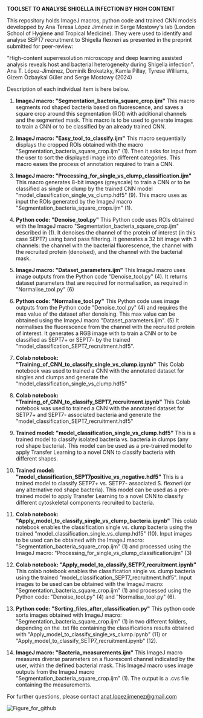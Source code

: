 **TOOLSET TO ANALYSE SHIGELLA INFECTION BY HIGH CONTENT**

This repository holds ImageJ macros, python code and trained CNN models developped by Ana Teresa López Jiménez in Serge Mostowy's lab (London School of Hygiene and Tropical Medicine). They were used to identify and analyse SEPT7 recruitment to Shigella flexneri as presented in the preprint submitted for peer-review:

"High-content superresolution microscopy and deep learning assisted analysis reveals host and bacterial heterogeneity during Shigella infection". Ana T. López-Jiménez, Dominik Brokatzky, Kamla Pillay, Tyrese Williams, Gizem Özbaykal Güler and Serge Mostowy (2024)

Description of each individual item is here below.

1. **ImageJ macro: "Segmentation_bacteria_square_crop.ijm"**
     This macro segments rod shaped bacteria based on fluorescence, and saves a square crop around this segmentation (ROI) with additional channels and the segmented mask.
     This macro is to be used to generate images to train a CNN or to be classified by an already trained CNN.

2. **ImageJ macro: "Easy_tool_to_classify.ijm"**
     This macro sequentially displays the cropped ROIs obtained with the macro "Segmentation_bacteria_square_crop.ijm" (1).
     Then it asks for input from the user to sort the displayed image into different categories.
     This macro eases the process of annotation required to train a CNN. 
   
3. **ImageJ macro: "Processing_for_single_vs_clump_classification.ijm"**
     This macro generates 8-bit images (greyscale) to train a CNN or to be classified as single or clump by the trained CNN model "model_classification_single_vs_clump.hdf5" (9).
     This macro uses as input the ROIs generated by the ImageJ macro "Segmentation_bacteria_square_crops.ijm" (1).

4. **Python code: "Denoise_tool.py"**
     This Python code uses ROIs obtained with the ImageJ macro "Segmentation_bacteria_square_crop.ijm" described in (1).
     It denoises the channel of the protein of interest (in this case SEPT7) using band pass filtering.
     It generates a 32 bit image with 3 channels: the channel with the bacterial fluorescence, the channel with the recruited protein (denoised), and the channel with the bacterial mask.
   
5. **ImageJ macro: "Dataset_parameters.ijm"**
     This ImageJ macro uses image outputs from the Python code "Denoise_tool.py" (4).
     It returns dataset parameters that are required for normalisation, as required in "Normalise_tool.py" (6)
   
6. **Python code: "Normalise_tool.py"**
     This Python code uses image outputs from the Python code "Denoise_tool.py" (4) and requires the max value of the dataset after denoising. This max value can be obtained using the ImageJ macro "Dataset_parameters.ijm". (5)
     It normalises the fluorescence from the channel with the recruited protein of interest.
     It generates a RGB image with to train a CNN or to be classified as SEPT7+ or SEPT7- by the trained "model_classification_SEPT7_recruitment.hdf5".

7. **Colab notebook: "Training_of_CNN_to_classify_single_vs_clump.ipynb"**
     This Colab notebook was used to trained a CNN with the annotated dataset for singles and clumps and generate the "model_classification_single_vs_clump.hdf5" 
   
8. **Colab notebook: "Training_of_CNN_to_classify_SEPT7_recruitment.ipynb"**
     This Colab notebook was used to trained a CNN with the annotated dataset for SETP7+ and SEPT7- associated bacteria and generate the "model_classification_SEPT7_recruitment.hdf5" 

9. **Trained model: "model_classification_single_vs_clump.hdf5"**
     This is a trained model to classify isolated bacteria vs. bacteria in clumps (any rod shape bacteria).
     This model can be used as a pre-trained model to apply Transfer Learning to a novel CNN to classify bacteria with different shapes.

10. **Trained model: "model_classification_SEPT7positive_vs_negative.hdf5"**
     This is a trained model to classify SETP7+ vs. SETP7- associated S. flexneri (or any alternative rod shape bacteria).
     This model can be used as a pre-trained model to apply Transfer Learning to a novel CNN to classify different cytoskeletal components recruited to bacteria.

11. **Colab notebook: "Apply_model_to_classify_single_vs_clump_bacteria.ipynb"**
     This colab notebook enables the classification single vs. clump bacteria using the trained "model_classification_single_vs_clump.hdf5" (10).
     Input images to be used can be obtained with the ImageJ macro: "Segmentation_bacteria_square_crop.ijm" (1) and processed using the ImageJ macro: "Processing_for_single_vs_clump_classification.ijm" (3)
    
12. **Colab notebook: "Apply_model_to_classify_SETP7_recruitment.ipynb"**
     This colab notebook enables the classification single vs. clump bacteria using the trained "model_classification_SEPT7_recruitment.hdf5".
     Input images to be used can be obtained with the ImageJ macro: "Segmentation_bacteria_square_crop.ijm" (1) and processed using the Python code: "Denoise_tool.py" (4) and "Normalise_tool.py" (6).

13. **Python code: "Sorting_files_after_classification.py"**
     This python code sorts images obtained with ImageJ macro: "Segmentation_bacteria_square_crop.ijm" (1) in two different folders, depending on the .txt file containing the classifications results obtained with "Apply_model_to_classify_single_vs_clump.ipynb" (11) or "Apply_model_to_classify_SETP7_recruitment.ipynb" (12).
    
14. **ImageJ macro: "Bacteria_measurements.ijm"**
     This ImageJ macro measures diverse parameters on a fluorescent channel indicated by the user, within the defined bacterial mask.
     This ImageJ macro uses image outputs from the ImageJ macro "Segmentation_bacteria_square_crop.ijm" (1).
     The output is a .cvs file containing the measurements.
   


For further questions, please contact anat.lopezjimenez@gmail.com



![Figure_for_github](https://github.com/ATLopezJimenez/Toolset-high-content-analysis-of-Shigella-infection/assets/128931828/0dd8a739-1cf3-4847-9e38-f5a4b1c3897d)



